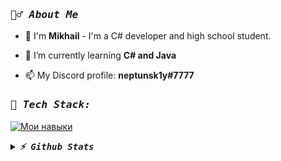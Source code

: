 <h3 align="left"><samp><i><b>🙋‍♂️ About Me </b></i></samp></h3>

- 🔭 I'm **Mikhail** - I'm a C# developer and high school student.

- 🌱 I’m currently learning **C# and Java**

- 📫 My Discord profile: **neptunsk1y#7777**


<h3 align="left"><samp><i><b>🚀 Tech Stack:</b></i></samp></h3>


  
[![ Мои навыки ](https://skillicons.dev/icons?i=cs,py,vscode,visualstudio)](https://skillicons.dev)

<details>
  <summary><samp><i><b>⚡ Github Stats</b></i></samp></summary>
  
  <a href="#">![Github stats](https://github-readme-stats.vercel.app/api?username=neptunsk1y&theme=blueberry&count_private=true&hide_border=true&line_height=20)</a>
  <a href="#">![Top Langs](https://github-readme-stats.vercel.app/api/top-langs/?username=neptunsk1y&layout=compact&theme=blueberry&count_private=true&hide_border=true)</a>
</details>
